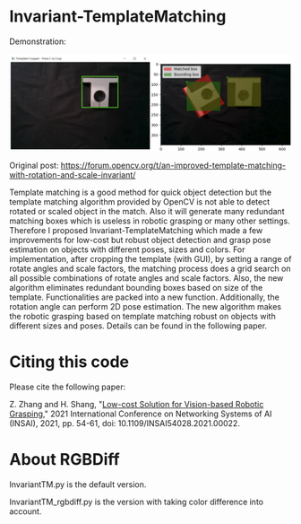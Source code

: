 # Invariant-TemplateMatching

Demonstration:

![demo](demonstration_crop_and_match.png)

Original post: https://forum.opencv.org/t/an-improved-template-matching-with-rotation-and-scale-invariant/

Template matching is a good method for quick object detection but the template matching algorithm provided by OpenCV is not able to detect rotated or scaled object in the match. Also it will generate many redundant matching boxes which is useless in robotic grasping or many other settings. Therefore I proposed Invariant-TemplateMatching which made a few improvements for low-cost but robust object detection and grasp pose estimation on objects with different poses, sizes and colors. For implementation, after cropping the template (with GUI), by setting a range of rotate angles and scale factors, the matching process does a grid search on all possible combinations of rotate angles and scale factors. Also, the new algorithm eliminates redundant bounding boxes based on size of the template. Functionalities are packed into a new function. Additionally, the rotation angle can perform 2D pose estimation. The new algorithm makes the robotic grasping based on template matching robust on objects with different sizes and poses. Details can be found in the following paper.

# Citing this code
Please cite the following paper:

Z. Zhang and H. Shang, "[Low-cost Solution for Vision-based Robotic Grasping](https://ieeexplore.ieee.org/document/9757984)," 2021 International Conference on Networking Systems of AI (INSAI), 2021, pp. 54-61, doi: 10.1109/INSAI54028.2021.00022.

# About RGBDiff
InvariantTM.py is the default version.

InvariantTM_rgbdiff.py is the version with taking color difference into account.

